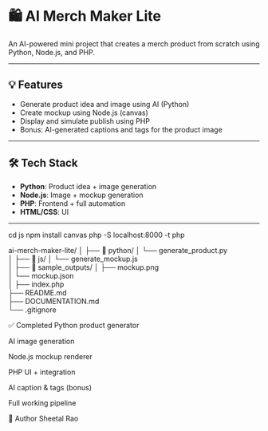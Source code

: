 # 🛍️ AI Merch Maker Lite
An AI-powered mini project that creates a merch product from scratch using Python, Node.js, and PHP.

---

## 💡 Features
- Generate product idea and image using AI (Python)
- Create mockup using Node.js (canvas)
- Display and simulate publish using PHP
- Bonus: AI-generated captions and tags for the product image

---

## 🛠 Tech Stack
- **Python**: Product idea + image generation
- **Node.js**: Image + mockup generation
- **PHP**: Frontend + full automation
- **HTML/CSS**: UI

---
cd js
npm install canvas
php -S localhost:8000 -t php


ai-merch-maker-lite/
│
├── 📁 python/
│   └── generate_product.py       
│
├── 📁 js/
│   └── generate_mockup.js        
│
├── 📁 sample_outputs/
│   ├── mockup.png                 
│   └── mockup.json               
│
├── index.php                    
├── README.md                     
├── DOCUMENTATION.md             
└── .gitignore                   



✅ Completed
 Python product generator

 AI image generation

 Node.js mockup renderer

 PHP UI + integration

 AI caption & tags (bonus)

 Full working pipeline



👤 Author
Sheetal Rao


